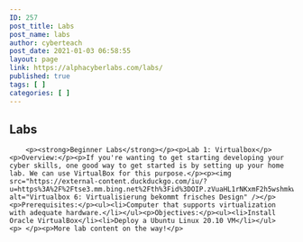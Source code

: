 ```yaml
---
ID: 257
post_title: Labs
post_name: labs
author: cyberteach
post_date: 2021-01-03 06:58:55
layout: page
link: https://alphacyberlabs.com/labs/
published: true
tags: [ ]
categories: [ ]
---
```

## Labs 

        <p><strong>Beginner Labs</strong></p><p>Lab 1: Virtualbox</p><p>Overview:</p><p>If you're wanting to get starting developing your cyber skills, one good way to get started is by setting up your home lab. We can use VirtualBox for this purpose.</p><p><img src="https://external-content.duckduckgo.com/iu/?u=https%3A%2F%2Ftse3.mm.bing.net%2Fth%3Fid%3DOIP.zVuaHL1rNKxmF2h5wshmkwHaEK%26pid%3DApi&amp;f=1" alt="Virtualbox 6: Virtualisierung bekommt frisches Design" /></p><p>Prerequisites:</p><ul><li>Computer that supports virtualization with adequate hardware.</li></ul><p>Objectives:</p><ul><li>Install Oracle VirtualBox</li><li>Deploy a Ubuntu Linux 20.10 VM</li></ul><p> </p><p>More lab content on the way!</p>